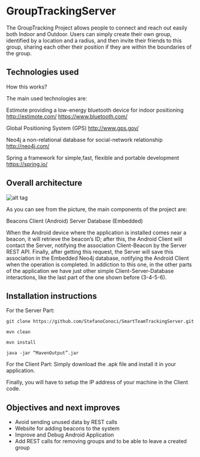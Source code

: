 # GroupTrackingServer

The GroupTracking Project allows people to connect and reach out easily both Indoor and Outdoor.
Users can simply create their own group, identified by a location and a radius, and then invite their friends to this group, sharing each other their position if they are within the boundaries of the group.


## Technologies used 

How this works?

The main used technologies are:

Estimote
providing a low-energy bluetooth device for indoor positioning
http://estimote.com/ https://www.bluetooth.com/

Global Positioning System (GPS)
http://www.gps.gov/

Neo4j
a non-relational database for social-network relationship
http://neo4j.com/

Spring
a framework for simple,fast, flexible and portable development
https://spring.io/


## Overall architecture 


![alt tag](http://i.imgur.com/6Djz7NX.png)

As you can see from the picture, the main components of the project are:

Beacons
Client (Android)
Server
Database (Embedded)

When the Android device where the application is installed comes near a beacon, it will retrieve the beacon’s ID; after this, the Android Client will contact the Server, notifying the association Client-Beacon by the Server REST API. Finally, after getting this request, the Server will save this association in the Embedded Neo4j database, notifying the Android Client when the operation is completed.
In addiction to this one, in the other parts of the application we have just other simple Client-Server-Database interactions, like the last part of the one shown before (3-4-5-6).


## Installation instructions

For the Server Part:


`git clone https://github.com/StefanoConoci/SmartTeamTrackingServer.git`

`mvn clean`

`mvn install`

`java -jar “MavenOutput”.jar`

For the Client Part:
Simply download the .apk file and install it in your application.

Finally, you will have to setup the IP address of your machine in the Client code.


## Objectives and next improves

+ Avoid sending unused data by REST calls
+ Website for adding beacons to the system
+ Improve and Debug Android Application
+ Add REST calls for removing groups and to be able to leave a created group

